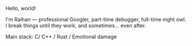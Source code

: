 Hello, world!

I'm Raihan — professional Googler, part-time debugger, full-time night owl.  
I break things until they work, and sometimes… even after.

Main stack: C/ C++ / Rust / Emotional damage

<!---
Enmilo-dev/Enmilo-dev is a ✨ special ✨ repository because its `README.md` (this file) appears on your GitHub profile.
You can click the Preview link to take a look at your changes.
--->

